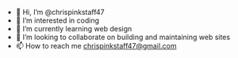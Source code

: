 - 👋 Hi, I’m @chrispinkstaff47
- 👀 I’m interested in coding
- 🌱 I’m currently learning web design
- 💞️ I’m looking to collaborate on building and maintaining web sites
- 📫 How to reach me chrispinkstaff47@gmail.com

<!---
Pinktime1/Pinktime1 is a ✨ special ✨ repository because its `README.md` (this file) appears on your GitHub profile.
You can click the Preview link to take a look at your changes.
--->

